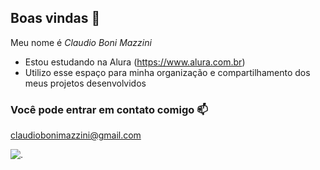 ## Boas vindas 👋

 Meu nome é *Claudio Boni Mazzini*

- Estou estudando na Alura (https://www.alura.com.br)
- Utilizo esse espaço para minha organização e compartilhamento dos meus projetos desenvolvidos

### Você pode entrar em contato comigo 📫
claudiobonimazzini@gmail.com 

![.](https://tenor.com/pt-BR/view/musashi-miyamoto-gif-26196663)

